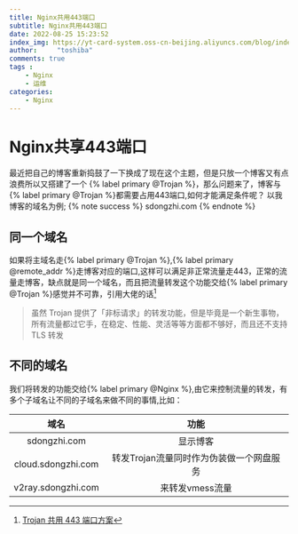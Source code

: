 ```yaml
---
title: Nginx共用443端口
subtitle: Nginx共用443端口
date: 2022-08-25 15:23:52
index_img: https://yt-card-system.oss-cn-beijing.aliyuncs.com/blog/index-img/nginx.png
author:     "toshiba"
comments: true
tags :
    - Nginx
    - 运维
categories:
    - Nginx
---
```


# Nginx共享443端口
最近把自己的博客重新捣鼓了一下换成了现在这个主题，但是只放一个博客又有点浪费所以又搭建了一个 {% label primary @Trojan %}，那么问题来了，博客与{% label primary @Trojan %}都需要占用443端口,如何才能满足条件呢？
以我博客的域名为例;
{% note success %}
sdongzhi.com
{% endnote %}

## 同一个域名
如果将主域名走{% label primary @Trojan %},{% label primary @remote_addr %}走博客对应的端口,这样可以满足非正常流量走443，正常的流量走博客，缺点就是同一个域名，而且把流量转发这个功能交给{% label primary @Trojan %}感觉并不可靠，引用大佬的话[^1]
>虽然 Trojan 提供了「非标请求」的转发功能，但是毕竟是一个新生事物，所有流量都过它手，在稳定、性能、灵活等等方面都不够好，而且还不支持 TLS 转发

## 不同的域名
我们将转发的功能交给{% label primary @Nginx %},由它来控制流量的转发，有多个子域名让不同的子域名来做不同的事情,比如：

| 域名           | 功能   |
| :--------:    | :-----:  |
| sdongzhi.com  | 显示博客 |
| cloud.sdongzhi.com  |  转发Trojan流量同时作为伪装做一个网盘服务   |
| v2ray.sdongzhi.com |  来转发vmess流量   |









[^1]: [Trojan 共用 443 端口方案](https://www.chengxiaobai.com/trouble-maker/trojan-shared-443-port-scheme)
[^2]: [VPS 初体验（四）trojan 和 Nginx 共用 443 端口](https://kiku.vip/2021/10/17/trojan%20%E5%92%8C%20Nginx%20%E5%85%B1%E7%94%A8%20443%20%E7%AB%AF%E5%8F%A3/)
[^3]: [Xray通过SNI回落功能实现伪装与按域名分流](https://qoant.com/2021/04/xray-fallbacks-sni/)
